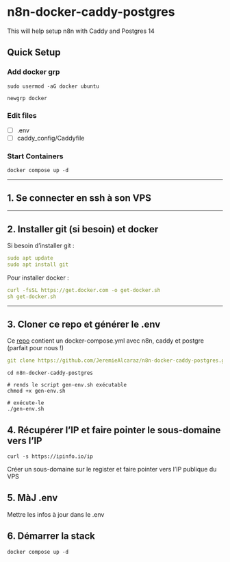 # n8n-docker-caddy-postgres
This will help setup n8n with Caddy and Postgres 14

## Quick Setup
### Add docker grp

```
sudo usermod -aG docker ubuntu 

newgrp docker
```

### Edit files
- [ ] .env  
- [ ] caddy_config/Caddyfile  

### Start Containers
```
docker compose up -d
```


---

## 1. Se connecter en ssh à son VPS

---

## 2. Installer git (si besoin) et docker

Si besoin d’installer git : 

```yaml
sudo apt update
sudo apt install git
```

Pour installer docker : 

```yaml
curl -fsSL https://get.docker.com -o get-docker.sh
sh get-docker.sh
```

---

## 3. Cloner ce repo et générer le .env

Ce [repo](https://github.com/JeremieAlcaraz/n8n-docker-caddy-postgres) contient un docker-compose.yml avec n8n, caddy et postgre (parfait pour nous !)

```yaml
git clone https://github.com/JeremieAlcaraz/n8n-docker-caddy-postgres.git
```

```notion
cd n8n-docker-caddy-postgres
```

```notion
# rends le script gen-env.sh exécutable
chmod +x gen-env.sh

# exécute-le
./gen-env.sh
```

## 4. Récupérer l’IP et faire pointer le sous-domaine vers l’IP

```notion
curl -s https://ipinfo.io/ip
```

Créer un sous-domaine sur le register et faire pointer vers l’IP publique du VPS

## 5. MàJ .env

Mettre les infos à jour dans le .env

## 6. Démarrer la stack

```notion
docker compose up -d
```